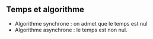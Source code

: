 ## Temps et algorithme  

- Algorithme synchrone : on admet que le temps est nul  
- Algorithme asynchrone :  le temps est non nul.
